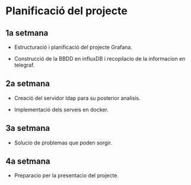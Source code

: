 # Planificació del projecte

## 1a setmana 

- Estructuració i planificació del projecte Grafana.

- Construcció de la BBDD en influxDB i recopilacio de la informacion en telegraf. 

## 2a setmana 

- Creació del servidor ldap para su posterior analisis.

- Implementació dels serveis en docker. 

## 3a setmana 

- Solucio de problemas que poden sorgir.

## 4a setmana 

- Preparacio per la presentacio del projecte.
